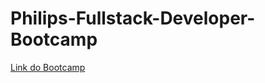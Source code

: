 # Philips-Fullstack-Developer-Bootcamp

[Link do Bootcamp](https://web.dio.me/track/5c0a81e0-3566-4314-8075-298147b2858d)
